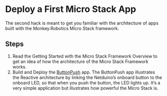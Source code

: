 # Deploy a First Micro Stack App

The second hack is meant to get you familiar with the architecture of apps built with the Monkey.Robotics Micro Stack framework.

## Steps

 1. Read the Getting Started with the Micro Stack Framework Overview to get an idea of how the architecture of the Micro Stack Framework works.
 2. Build and Deploy the [ButtonPush](ButtonPush.zip) app. The ButtonPush app illustrates the Reactive architecture by linking the Netduino’s onboard button to the onboard LED, so that when you push the button, the LED lights up. It’s a very simple application but illustrates how powerful the Micro Stack is.
